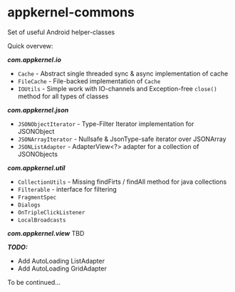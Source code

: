 appkernel-commons
=================

Set of useful Android helper-classes 

Quick overvew: 

***com.appkernel.io***

  - `Cache` - Abstract single threaded sync & async implementation of cache
  - `FileCache` - File-backed implementation of `Cache`
  - `IOUtils` - Simple work with IO-channels and Exception-free `close()` method for all types of classes

***com.appkernel.json***
 - `JSONObjectIterator` - Type-Filter Iterator implementation for JSONObject
 - `JSONArrayIterator` - Nullsafe & JsonType-safe iterator over JSONArray
 - `JSONListAdapter` - AdapterView<?> adapter for a collection of JSONObjects


***com.appkernel.util***

 - `CollectionUtils` - Missing findFirts / findAll method for java collections
 - `Filterable` - interface for filtering
 - `FragmentSpec`
 - `Dialogs`
 - `OnTripleClickListener`
 - `LocalBroadcasts`

***com.appkernel.view***
TBD

***TODO:***
 - Add AutoLoading ListAdapter
 - Add AutoLoading GridAdapter



 To be continued...
 
 
  
